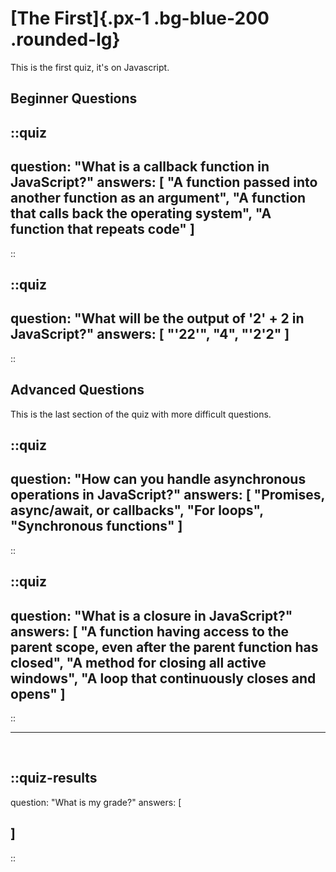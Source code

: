 # [The First]{.px-1 .bg-blue-200 .rounded-lg}

This is the first quiz, it's on Javascript.

## Beginner Questions

::quiz
---
question: "What is a callback function in JavaScript?"
answers: [
  "A function passed into another function as an argument",
  "A function that calls back the operating system",
  "A function that repeats code"
]
---
::

::quiz
---
question: "What will be the output of '2' + 2 in JavaScript?"
answers: [
  "'22'",
  "4",
  "'2'2"
]
---
::

## Advanced Questions

This is the last section of the quiz with more difficult questions.

::quiz
---
question: "How can you handle asynchronous operations in JavaScript?"
answers: [
  "Promises, async/await, or callbacks",
  "For loops",
  "Synchronous functions"
]
---
::

::quiz
---
question: "What is a closure in JavaScript?"
answers: [
  "A function having access to the parent scope, even after the parent function has closed",
  "A method for closing all active windows",
  "A loop that continuously closes and opens"
]
---
::

<!-- ... -->

---

<br />

::quiz-results
---
question: "What is my grade?"
answers: [

]
---
::